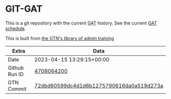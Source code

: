 # GIT-GAT

This is a git repository with the current <abbr title="Galaxy Admin Training">GAT</abbr> history. See the current [GAT schedule](https://gxy.io/gat).

This is built from [the GTN's library of admin training](https://training.galaxyproject.org/training-material/topics/admin/)

Extra | Data
--- | ---
Date | 2023-04-15 13:29:15+00:00
Github Run ID | [4708064200](https://github.com/galaxyproject/training-material/actions/runs/4708064200)
GTN Commit | [72dbd60599dc4d1d6b1275790616da0a519d273a](https://github.com/galaxyproject/training-material/tree/72dbd60599dc4d1d6b1275790616da0a519d273a)
